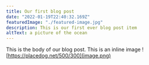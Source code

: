 ```yaml
---
title: Our first blog post
date: "2022-01-19T22:40:32.169Z"
featuredImage: "./featured-image.jpg"
description: This is our first ever blog post item
altText: a picture of the ocean
---
```


This is the body of our blog post. This is an inline image ![https://placedog.net/500/300](image.png)